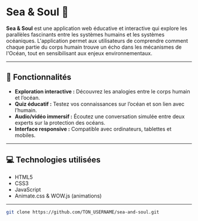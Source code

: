 # Sea & Soul 🌊

**Sea & Soul** est une application web éducative et interactive qui explore les parallèles fascinants entre les systèmes humains et les systèmes océaniques. L'application permet aux utilisateurs de comprendre comment chaque partie du corps humain trouve un écho dans les mécanismes de l'Océan, tout en sensibilisant aux enjeux environnementaux.

---

## 🌟 Fonctionnalités

- **Exploration interactive :** Découvrez les analogies entre le corps humain et l’océan.  
- **Quiz éducatif :** Testez vos connaissances sur l’océan et son lien avec l’humain.  
- **Audio/vidéo immersif :** Écoutez une conversation simulée entre deux experts sur la protection des océans.  
- **Interface responsive :** Compatible avec ordinateurs, tablettes et mobiles.  


---

## 💻 Technologies utilisées

- HTML5  
- CSS3  
- JavaScript  
- Animate.css & WOW.js (animations)  

---



```bash
git clone https://github.com/TON_USERNAME/sea-and-soul.git
